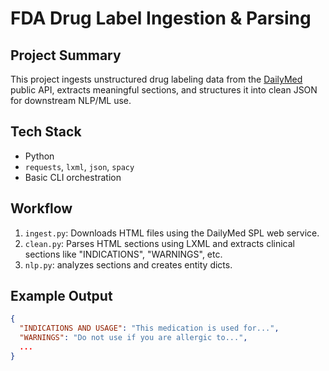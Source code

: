 # FDA Drug Label Ingestion & Parsing

## Project Summary
This project ingests unstructured drug labeling data from the [DailyMed](https://dailymed.nlm.nih.gov/) public API, extracts meaningful sections, and structures it into clean JSON for downstream NLP/ML use. 

## Tech Stack 
- Python 
- `requests`, `lxml`, `json`, `spacy`
- Basic CLI orchestration

## Workflow
1. `ingest.py`: Downloads HTML files using the DailyMed SPL web service. 
2. `clean.py`: Parses HTML sections using LXML and extracts clinical sections like "INDICATIONS", "WARNINGS", etc. 
3. `nlp.py`: analyzes sections and creates entity dicts. 

## Example Output 

```json
{
  "INDICATIONS AND USAGE": "This medication is used for...",
  "WARNINGS": "Do not use if you are allergic to...",
  ...
}
